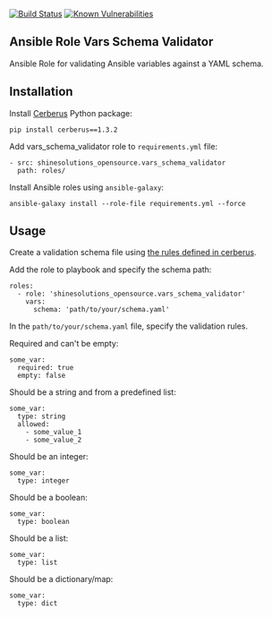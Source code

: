 [![Build Status](https://github.com/shinesolutions/ansible-role-vars-schema-validator/workflows/CI/badge.svg)](https://github.com/shinesolutions/ansible-role-vars-schema-validator/actions?query=workflow%3ACI)
[![Known Vulnerabilities](https://snyk.io/test/github/shinesolutions/ansible-role-vars-schema-validator/badge.svg)](https://snyk.io/test/github/shinesolutions/ansible-role-vars-schema-validator)

Ansible Role Vars Schema Validator
----------------------------------

Ansible Role for validating Ansible variables against a YAML schema.

Installation
------------

Install [Cerberus](https://pypi.org/project/Cerberus/) Python package:

    pip install cerberus==1.3.2

Add vars_schema_validator role to `requirements.yml` file:

    - src: shinesolutions_opensource.vars_schema_validator
      path: roles/

Install Ansible roles using `ansible-galaxy`:

    ansible-galaxy install --role-file requirements.yml --force

Usage
-----

Create a validation schema file using [the rules defined in cerberus](http://docs.python-cerberus.org/en/stable/validation-rules.html).

Add the role to playbook and specify the schema path:

    roles:
      - role: 'shinesolutions_opensource.vars_schema_validator'
        vars:
          schema: 'path/to/your/schema.yaml'

In the `path/to/your/schema.yaml` file, specify the validation rules.

Required and can't be empty:

    some_var:
      required: true
      empty: false

Should be a string and from a predefined list:

    some_var:
      type: string
      allowed:
        - some_value_1
        - some_value_2

Should be an integer:

    some_var:
      type: integer

Should be a boolean:

    some_var:
      type: boolean

Should be a list:

    some_var:
      type: list

Should be a dictionary/map:

    some_var:
      type: dict
